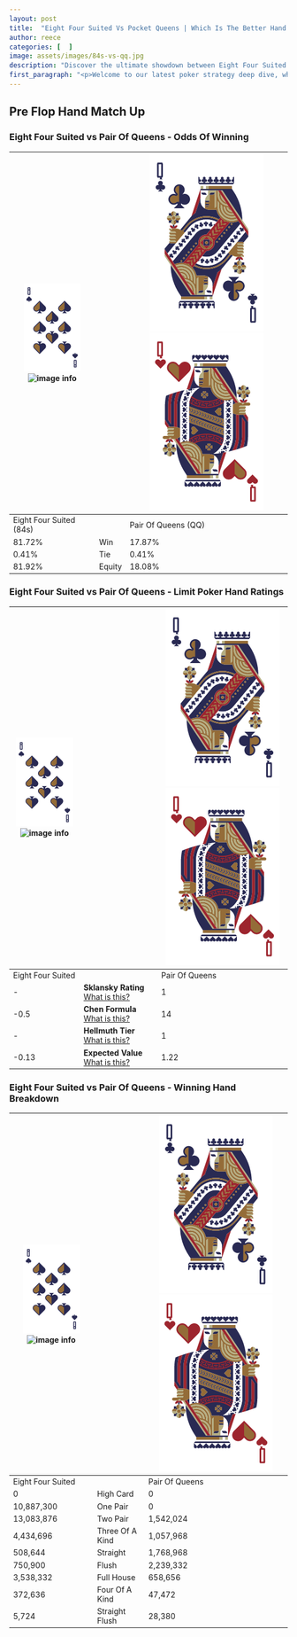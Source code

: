 ```yaml
---
layout: post
title:  "Eight Four Suited Vs Pocket Queens | Which Is The Better Hand In Poker? A Complete Guide"
author: reece
categories: [  ]
image: assets/images/84s-vs-qq.jpg
description: "Discover the ultimate showdown between Eight Four Suited and Pair Of Queens in poker! Uncover the odds, strategies, and scenarios where one hand triumphs over the other. Get ready to up your poker game with this thrilling analysis."
first_paragraph: "<p>Welcome to our latest poker strategy deep dive, where we're pitting two distinct hands against each other in a high-stakes showdown: Eight Four Suited vs Pair Of Queens.</p><p>In the dynamic world of poker, every decision counts, and knowing which hand holds the upper hand is key to your success at the table.</p><p>In this article, we'll dissect these two hands, explore the scenarios where one dominates the other, and equip you with the knowledge to make strategic choices that can tip the odds in your favor.</p><p>Get ready to unravel the intriguing dynamics of these poker hands and elevate your game to new heights.</p>"
---
```




[comment]: # (sp0)

## Pre Flop Hand Match Up

<div class="table hand-ratings" markdown="1"> 



### Eight Four Suited vs Pair Of Queens - Odds Of Winning


    
| ![image info](assets/images/hand1/8.png) ![image info](assets/images/hand1/4s.png) |  | ![image info](assets/images/hand2/Q.png) ![image info](assets/images/hand2/Qo.png) |
| -------- | -------- | -------- |
| Eight Four Suited (84s) |  | Pair Of Queens (QQ) |
| 81.72% | Win | 17.87% |
| 0.41% | Tie | 0.41% |
| 81.92% | Equity | 18.08% |




[comment]: # (sp1)



### Eight Four Suited vs Pair Of Queens - Limit Poker Hand Ratings


    
| ![image info](assets/images/hand1/8.png) ![image info](assets/images/hand1/4s.png) |  | ![image info](assets/images/hand2/Q.png) ![image info](assets/images/hand2/Qo.png) |
| -------- | -------- | -------- |
| Eight Four Suited |  | Pair Of Queens |
| - | **Sklansky Rating** [What is this?](/sklansky-rating-explained) | 1 |
| -0.5 | **Chen Formula** [What is this?](/chen-formula-explained) | 14 |
| - | **Hellmuth Tier** [What is this?](/Hellmuth-tier-explained) | 1 |
| -0.13 | **Expected Value** [What is this?](/expected-value-explained) | 1.22 |




[comment]: # (sp2)



### Eight Four Suited vs Pair Of Queens - Winning Hand Breakdown


    
| ![image info](assets/images/hand1/8.png) ![image info](assets/images/hand1/4s.png) |  | ![image info](assets/images/hand2/Q.png) ![image info](assets/images/hand2/Qo.png) |
| -------- | -------- | -------- |
| Eight Four Suited |  | Pair Of Queens |
| 0 | High Card | 0 |
| 10,887,300 | One Pair | 0 |
| 13,083,876 | Two Pair | 1,542,024 |
| 4,434,696 | Three Of A Kind | 1,057,968 |
| 508,644 | Straight | 1,768,968 |
| 750,900 | Flush | 2,239,332 |
| 3,538,332 | Full House | 658,656 |
| 372,636 | Four Of A Kind | 47,472 |
| 5,724 | Straight Flush | 28,380 |




[comment]: # (sp3)



</div>

[comment]: # (sp4)



[comment]: # (sp5)

